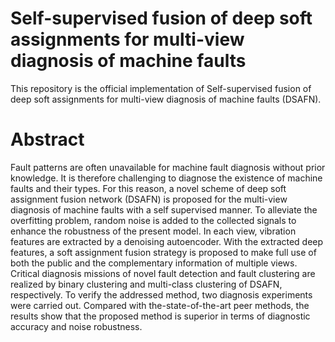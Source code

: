 # Self-supervised fusion of deep soft assignments for multi-view diagnosis of machine faults
This repository is the official implementation of Self-supervised fusion of deep soft assignments for multi-view diagnosis of machine faults (DSAFN).
# Abstract
Fault patterns are often unavailable for machine fault diagnosis without prior knowledge. It is therefore challenging to diagnose the existence of machine faults and their types. For this reason, a novel scheme of deep soft assignment fusion network (DSAFN) is proposed for the multi-view diagnosis of machine faults with a self supervised manner. To alleviate the overfitting problem, random noise is added to the collected signals to enhance the robustness of the present model. In each view, vibration features are extracted by a denoising autoencoder. With the extracted deep features, a soft assignment fusion strategy is proposed to make full use of both the public and the complementary information of multiple views. Critical diagnosis missions of novel fault detection and fault clustering are realized by binary clustering and multi-class clustering of DSAFN, respectively. To verify the addressed method, two diagnosis experiments were carried out. Compared with the-state-of-the-art peer methods, the results show that the proposed method is superior in terms of diagnostic accuracy and noise robustness.


